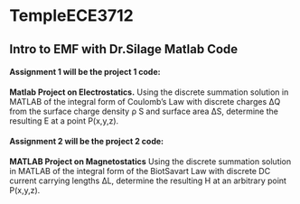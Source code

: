 # TempleECE3712
## Intro to EMF with Dr.Silage Matlab Code
#### Assignment 1 will be the project 1 code:
  **Matlab Project on Electrostatics.**
  Using the discrete summation solution in MATLAB of the integral form of Coulomb’s Law with discrete charges ΔQ from the surface charge density ρ S and surface area ΔS, determine the resulting E at a point P(x,y,z).

#### Assignment 2 will be the project 2 code:
 **MATLAB Project on Magnetostatics**
 Using the discrete summation solution in MATLAB of the integral form of the BiotSavart Law with discrete DC current carrying lengths ΔL, determine the resulting H at an arbitrary point P(x,y,z).
